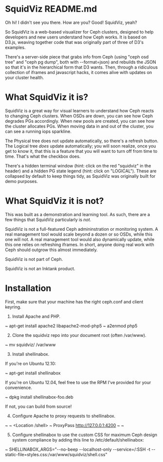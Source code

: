 # SquidViz README.md

Oh hi!  I didn't see you there.  How are you?  Good!  SquidViz, yeah?

So SquidViz is a web-based visualizer for Ceph clusters, designed to help developers and new users understand how Ceph works.  It is based on D3.js, weaving together code that was originally part of three of D3's examples.

There's a server-side piece that grabs info from Ceph (using "ceph osd tree" and "ceph pg dump", both with --format=json) and rebuilds the JSON so that it's in the hierarchical form that D3 wants.  Then, through a ridiculous collection of iframes and javascript hacks, it comes alive with updates on your cluster health.

# What SquidViz it is?

SquidViz is a great way for visual learners to understand how Ceph reacts to changing Ceph clusters.  When OSDs are down, you can see how Ceph degrades PGs accordingly.  When new pools are created, you can see how the cluster allocates PGs.  When moving data in and out of the cluster, you can see a running iops sparkline.

The Physical tree does not update automatically, so there's a refresh button.  The Logical tree *does* update automatically; you will soon realize, once you get to know it, that this is a feature that you will want to turn off from time to time.  That's what the checkbox does.

There's a hidden terminal window (hint: click on the red "squidviz" in the header) and a hidden PG state legend (hint: click on "LOGICAL").  These are collapsed by default to keep things tidy, as SquidViz was originally built for demo purposes.

# What SquidViz it is not?

This was built as a demonstration and learning tool.  As such, there are a few things that SquidViz particularly is *not*.

SquidViz is not a full-featured Ceph admininstration or monitoring system.  A real management tool would scale beyond a dozen or so OSDs, while this one will not.  A real management tool would also dynamically update, while this one relies on refreshing iframes.  In short, anyone doing real work with Ceph should outgrow this almost immediately.

SquidViz is not part of Ceph.

SquidViz is not an Inktank product.

# Installation

First, make sure that your machine has the right ceph.conf and client keyring.

1. Install Apache and PHP.

~ apt-get install apache2 libapache2-mod-php5
~ a2enmod php5

2. Clone the squidviz repo into your document root (often /var/www).

~ mv squidviz/ /var/www

3. Install shellinabox.

If you're on Ubuntu 12.10:

~ apt-get install shellinabox

If you're on Ubuntu 12.04, feel free to use the RPM I've provided for your convenience.

~ dpkg install shellinabox-foo.deb

If not, you can build from source!

4. Configure Apache to proxy requests to shellinabox.

~ <IfModule mod_proxy.c>
~   <Location /shell>
~     ProxyPass http://127.0.0.1:4200
~   </Location>
~ </IfModule>

5. Configure shellinabox to use the custom CSS for maximum Ceph design system compliance by adding this line to /etc/default/shellinabox:

~ SHELLINABOX_ARGS="--no-beep --localhost-only --service=/:SSH -t --static-file=styles.css:/var/www/squidviz/shell.css"


